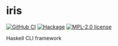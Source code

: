 # iris

[![GitHub CI](https://github.com/chshersh/iris/workflows/CI/badge.svg)](https://github.com/chshersh/iris/actions)
[![Hackage](https://img.shields.io/hackage/v/iris.svg?logo=haskell)](https://hackage.haskell.org/package/iris)
[![MPL-2.0 license](https://img.shields.io/badge/license-MPL--2.0-blue.svg)](LICENSE)

Haskell CLI framework
